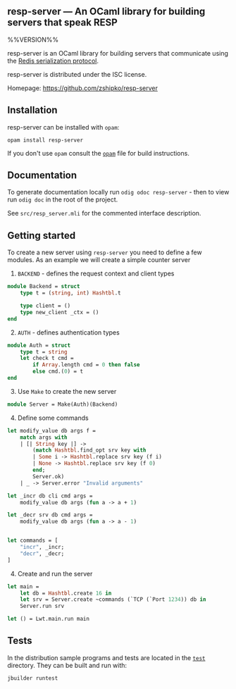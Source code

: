 resp-server — An OCaml library for building servers that speak RESP
-------------------------------------------------------------------------------
%%VERSION%%

resp-server is an OCaml library for building servers that communicate using the [Redis serialization protocol](https://redis.io/topics/protocol).

resp-server is distributed under the ISC license.

Homepage: https://github.com/zshipko/resp-server

## Installation

resp-server can be installed with `opam`:

    opam install resp-server

If you don't use `opam` consult the [`opam`](opam) file for build
instructions.

## Documentation

To generate documentation locally run `odig odoc resp-server` - then to view run `odig doc` in the root of the project.

See `src/resp_server.mli` for the commented interface description.

## Getting started

To create a new server using `resp-server` you need to define a few modules. As an example we will create a simple counter server

1) `BACKEND` - defines the request context and client types

```ocaml
module Backend = struct
    type t = (string, int) Hashtbl.t

    type client = ()
    type new_client _ctx = ()
end
```

2) `AUTH` - defines authentication types

```ocaml
module Auth = struct
    type t = string
    let check t cmd =
        if Array.length cmd = 0 then false
        else cmd.(0) = t
end
```

3) Use `Make` to create the new server

```ocaml
module Server = Make(Auth)(Backend)
```

4) Define some commands

```ocaml
let modify_value db args f =
    match args with
    | [| String key |] ->
        (match Hashtbl.find_opt srv key with
        | Some i -> Hashtbl.replace srv key (f i)
        | None -> Hashtbl.replace srv key (f 0)
        end;
        Server.ok)
    | _ -> Server.error "Invalid arguments"

let _incr db cli cmd args =
    modify_value db args (fun a -> a + 1)

let _decr srv db cmd args =
    modify_value db args (fun a -> a - 1)


let commands = [
    "incr", _incr;
    "decr", _decr;
]
```

4) Create and run the server

```ocaml
let main =
    let db = Hashtbl.create 16 in
    let srv = Server.create ~commands (`TCP (`Port 1234)) db in
    Server.run srv

let () = Lwt.main.run main
```

## Tests

In the distribution sample programs and tests are located in the
[`test`](test) directory. They can be built and run
with:

    jbuilder runtest
